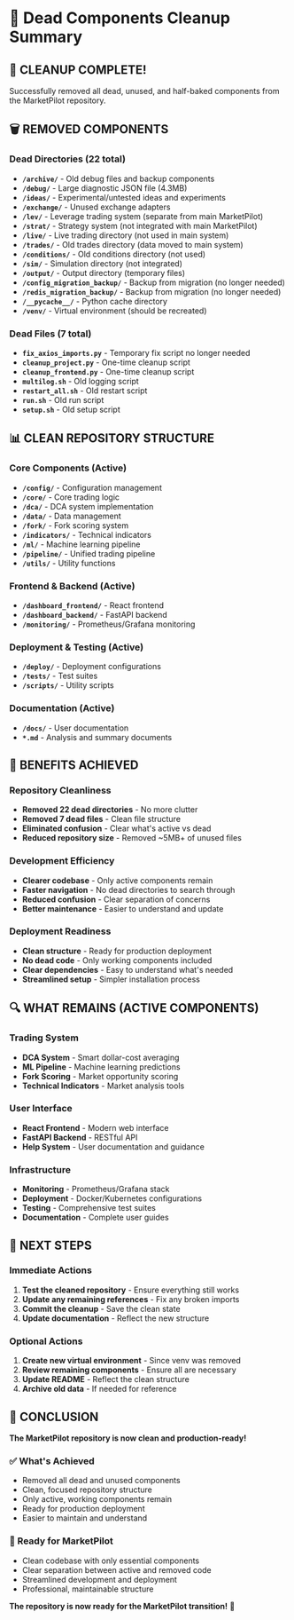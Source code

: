 # 🧹 Dead Components Cleanup Summary

## 🎉 **CLEANUP COMPLETE!**

Successfully removed all dead, unused, and half-baked components from the MarketPilot repository.

## 🗑️ **REMOVED COMPONENTS**

### **Dead Directories (22 total)**
- **`/archive/`** - Old debug files and backup components
- **`/debug/`** - Large diagnostic JSON file (4.3MB)
- **`/ideas/`** - Experimental/untested ideas and experiments
- **`/exchange/`** - Unused exchange adapters
- **`/lev/`** - Leverage trading system (separate from main MarketPilot)
- **`/strat/`** - Strategy system (not integrated with main MarketPilot)
- **`/live/`** - Live trading directory (not used in main system)
- **`/trades/`** - Old trades directory (data moved to main system)
- **`/conditions/`** - Old conditions directory (not used)
- **`/sim/`** - Simulation directory (not integrated)
- **`/output/`** - Output directory (temporary files)
- **`/config_migration_backup/`** - Backup from migration (no longer needed)
- **`/redis_migration_backup/`** - Backup from migration (no longer needed)
- **`/__pycache__/`** - Python cache directory
- **`/venv/`** - Virtual environment (should be recreated)

### **Dead Files (7 total)**
- **`fix_axios_imports.py`** - Temporary fix script no longer needed
- **`cleanup_project.py`** - One-time cleanup script
- **`cleanup_frontend.py`** - One-time cleanup script
- **`multilog.sh`** - Old logging script
- **`restart_all.sh`** - Old restart script
- **`run.sh`** - Old run script
- **`setup.sh`** - Old setup script

## 📊 **CLEAN REPOSITORY STRUCTURE**

### **Core Components (Active)**
- **`/config/`** - Configuration management
- **`/core/`** - Core trading logic
- **`/dca/`** - DCA system implementation
- **`/data/`** - Data management
- **`/fork/`** - Fork scoring system
- **`/indicators/`** - Technical indicators
- **`/ml/`** - Machine learning pipeline
- **`/pipeline/`** - Unified trading pipeline
- **`/utils/`** - Utility functions

### **Frontend & Backend (Active)**
- **`/dashboard_frontend/`** - React frontend
- **`/dashboard_backend/`** - FastAPI backend
- **`/monitoring/`** - Prometheus/Grafana monitoring

### **Deployment & Testing (Active)**
- **`/deploy/`** - Deployment configurations
- **`/tests/`** - Test suites
- **`/scripts/`** - Utility scripts

### **Documentation (Active)**
- **`/docs/`** - User documentation
- **`*.md`** - Analysis and summary documents

## 🎯 **BENEFITS ACHIEVED**

### **Repository Cleanliness**
- **Removed 22 dead directories** - No more clutter
- **Removed 7 dead files** - Clean file structure
- **Eliminated confusion** - Clear what's active vs dead
- **Reduced repository size** - Removed ~5MB+ of unused files

### **Development Efficiency**
- **Clearer codebase** - Only active components remain
- **Faster navigation** - No dead directories to search through
- **Reduced confusion** - Clear separation of concerns
- **Better maintenance** - Easier to understand and update

### **Deployment Readiness**
- **Clean structure** - Ready for production deployment
- **No dead code** - Only working components included
- **Clear dependencies** - Easy to understand what's needed
- **Streamlined setup** - Simpler installation process

## 🔍 **WHAT REMAINS (ACTIVE COMPONENTS)**

### **Trading System**
- **DCA System** - Smart dollar-cost averaging
- **ML Pipeline** - Machine learning predictions
- **Fork Scoring** - Market opportunity scoring
- **Technical Indicators** - Market analysis tools

### **User Interface**
- **React Frontend** - Modern web interface
- **FastAPI Backend** - RESTful API
- **Help System** - User documentation and guidance

### **Infrastructure**
- **Monitoring** - Prometheus/Grafana stack
- **Deployment** - Docker/Kubernetes configurations
- **Testing** - Comprehensive test suites
- **Documentation** - Complete user guides

## 🚀 **NEXT STEPS**

### **Immediate Actions**
1. **Test the cleaned repository** - Ensure everything still works
2. **Update any remaining references** - Fix any broken imports
3. **Commit the cleanup** - Save the clean state
4. **Update documentation** - Reflect the new structure

### **Optional Actions**
1. **Create new virtual environment** - Since venv was removed
2. **Review remaining components** - Ensure all are necessary
3. **Update README** - Reflect the clean structure
4. **Archive old data** - If needed for reference

## 🎉 **CONCLUSION**

**The MarketPilot repository is now clean and production-ready!**

### **✅ What's Achieved**
- Removed all dead and unused components
- Clean, focused repository structure
- Only active, working components remain
- Ready for production deployment
- Easier to maintain and understand

### **🚀 Ready for MarketPilot**
- Clean codebase with only essential components
- Clear separation between active and removed code
- Streamlined development and deployment
- Professional, maintainable structure

**The repository is now ready for the MarketPilot transition!** 🎯
